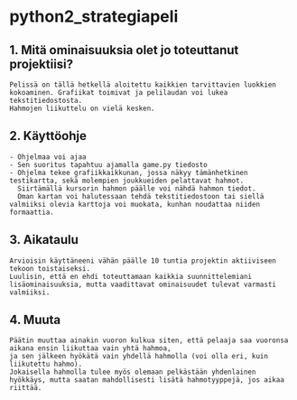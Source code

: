 # python2_strategiapeli

## 1. Mitä ominaisuuksia olet jo toteuttanut projektiisi?
    Pelissä on tällä hetkellä aloitettu kaikkien tarvittavien luokkien kokoaminen. Grafiikat toimivat ja pelilaudan voi lukea tekstitiedostosta.
    Hahmojen liikuttelu on vielä kesken.
    
## 2. Käyttöohje
    - Ohjelmaa voi ajaa
    - Sen suoritus tapahtuu ajamalla game.py tiedosto
    - Ohjelma tekee grafiikkaikkunan, jossa näkyy tämänhetkinen testikartta, sekä molempien joukkueiden pelattavat hahmot.
      Siirtämällä kursorin hahmon päälle voi nähdä hahmon tiedot.
      Oman kartan voi halutessaan tehdä tekstitiedostoon tai siellä valmiiksi olevia karttoja voi muokata, kunhan noudattaa niiden formaattia.
      
## 3. Aikataulu
    Arvioisin käyttäneeni vähän päälle 10 tuntia projektin aktiiviseen tekoon toistaiseksi.
    Luulisin, että en ehdi toteuttamaan kaikkia suunnittelemiani lisäominaisuuksia, mutta vaadittavat ominaisuudet tulevat varmasti valmiiksi.
    
## 4. Muuta
    Päätin muuttaa ainakin vuoron kulkua siten, että pelaaja saa vuoronsa aikana ensin liikuttaa vain yhtä hahmoa,
    ja sen jälkeen hyökätä vain yhdellä hahmolla (voi olla eri, kuin liikutettu hahmo).
    Jokaisella hahmolla tulee myös olemaan pelkästään yhdenlainen hyökkäys, mutta saatan mahdollisesti lisätä hahmotyyppejä, jos aikaa riittää.
